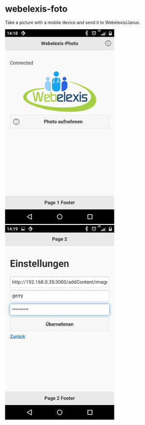 # webelexis-foto

Take a picture with a mobile device and send it to Webelexis/Janus.

![Front](webelexis-foto-1.png) 
![back](webelexis-foto-2.png)
